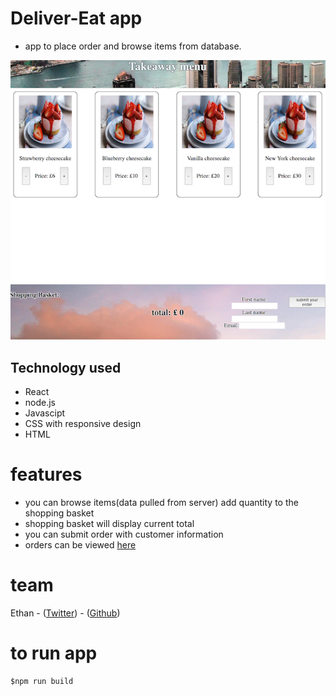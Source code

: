 # Deliver-Eat app

- app to place order and browse items from database.

<p align="center"><img src="./screenshot.png"></p>

## Technology used

- React
- node.js
- Javascipt
- CSS with responsive design
- HTML

# features

- you can browse items(data pulled from server) add quantity to the shopping basket
- shopping basket will display current total
- you can submit order with customer information
- orders can be viewed <a href="https://delivereat.herokuapp.com/orders">here</a>

# team

Ethan - ([Twitter](https://twitter.com/Ethanng329)) - ([Github](https://github.com/ethan329))

# to run app

```
$npm run build
```
